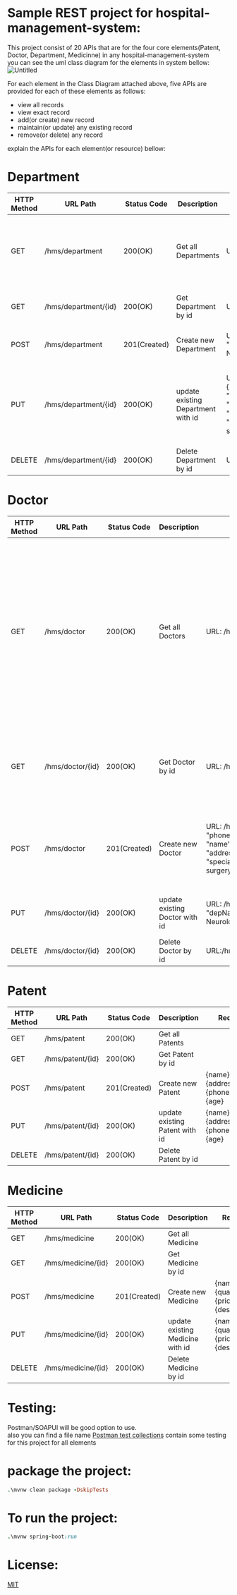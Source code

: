 # Sample REST project for hospital-management-system:
This project consist of 20 APIs that are for the four core elements(Patent, Doctor, Department, Medicinne) in any hospital-management-system  
you can see the uml class diagram for the elements in system bellow:  
![Untitled](https://github.com/MohamadAlwan/hospital-management-system/assets/91935195/fc1cdb4a-27c5-484c-9f33-619c05b40604)

For each element in the Class Diagram attached above, five APIs are provided for each of these elements as follows:
- view all records 
- view exact record
- add(or create) new record
- maintain(or update) any existing record
- remove(or delete) any record

explain the APIs for each element(or resource) bellow:
# Department
| HTTP Method | URL Path | Status Code | Description | Request | Response |
| --- | --- | --- | --- | --- | --- |
| GET | /hms/department | 200(OK) | Get all Departments | URL:/hms/department | [ { "id": 1, "depName": "Department of Neurology" }, { "id": 2, "depName": "Department of Surgery" } ] | 
| GET | /hms/department/{id} | 200(OK) | Get Department by id | URL: /hms/department/1 | { "id": 1, "depName": "Department of Neurology" } | 
| POST | /hms/department | 201(Created) | Create new Department | URL:/hms/department  ```Body```:{ "depName": "Department of Neurology" } | { "id": 1, "depName": "Department of Neurology" } | 
| PUT | /hms/department/{id} | 200(OK) | update existing Department with id | URL: /hms/department/2  ```Body```: { "phoneNumber":"56874448", "name":"mohamad kharmah", "address":"Ramallah", "specialization":"heart surgery" } | { "id": 2, "name": "mohamad kharmah", "address": "Ramallah", "phoneNumber": 56874448, "specialization": "heart surgery" } |
| DELETE | /hms/department/{id} | 200(OK) | Delete Department by id | URL: /hms/department/2  | Deleted successfully | 

# Doctor
| HTTP Method | URL Path | Status Code | Description | Request | Response |
| --- | --- | --- | --- | --- | --- |
| GET | /hms/doctor | 200(OK) | Get all Doctors | URL: /hms/doctor | [ { "id": 1, "name": "mohamad elwan", "address": "Ramallah", "phoneNumber": 5978755, "specialization": "brain surgery" }, { "id": 2, "name": "mohamad kharmah", "address": "Ramallah", "phoneNumber": 5978888, "specialization": "heart surgery" } ] | 
| GET | /hms/doctor/{id} | 200(OK) | Get Doctor by id | URL: /hms/doctor/1 | { "id": 1, "name": "mohamad elwan", "address": "Ramallah", "phoneNumber": 5978755, "specialization": "brain surgery" } | 
| POST | /hms/doctor | 201(Created) | Create new Doctor | URL: /hms/doctor  ```Body```:{ "phoneNumber":"05978755", "name":"mohamad elwan", "address":"Ramallah", "specialization":"brain surgery" } | { "id": 1, "name": "mohamad elwan", "address": "Ramallah", "phoneNumber": 5978755, "specialization": "brain surgery" } | 
| PUT | /hms/doctor/{id} | 200(OK) | update existing Doctor with id |  URL: /hms/doctor/2  ```Body```:{ "depName":"Department of Neurology and Oncology" } |{ "id": 2, "depName": "Department of Neurology and Oncology" } |
| DELETE | /hms/doctor/{id} | 200(OK) | Delete Doctor by id | URL:/hms/doctor/2 | Deleted successfully |

# Patent
| HTTP Method | URL Path | Status Code | Description | Request | Response |
| --- | --- | --- | --- | --- | --- |
| GET | /hms/patent | 200(OK) | Get all Patents | | | 
| GET | /hms/patent/{id} | 200(OK) | Get Patent by id | | | 
| POST | /hms/patent | 201(Created) | Create new Patent | {name} {address} {phoneNumber} {age} | | 
| PUT | /hms/patent/{id} | 200(OK) | update existing Patent with id | {name} {address} {phoneNumber} {age} | |
| DELETE | /hms/patent/{id} | 200(OK) | Delete Patent by id | | Deleted successfully |

# Medicine
| HTTP Method | URL Path | Status Code | Description | Request | Response |
| --- | --- | --- | --- | --- | --- |
| GET | /hms/medicine | 200(OK) | Get all Medicine | | | 
| GET | /hms/medicine/{id} | 200(OK) | Get Medicine by id | | | 
| POST | /hms/medicine | 201(Created) | Create new Medicine | {name} {quantity} {price} {description} | | 
| PUT | /hms/medicine/{id} | 200(OK) | update existing Medicine with id | {name} {quantity} {price} {description} | |
| DELETE | /hms/medicine/{id} | 200(OK) | Delete Medicine by id | | Deleted successfully |

# Testing:
Postman/SOAPUI will be good option to use.  
also you can find a file name [Postman test collections](https://github.com/MohamadAlwan/hospital-management-system/tree/master/Postman_test_colectionss) contain some testing for this project for all elements

# package the project:
```ruby
.\mvnw clean package -DskipTests
```
# To run the project:
```ruby
.\mvnw spring-boot:run
```
# License:
[MIT](https://choosealicense.com/licenses/mit/)
